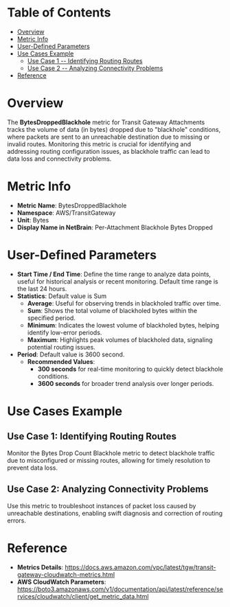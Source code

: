 # Table of Contents
- [Overview](#overview)
- [Metric Info](#metric-info)
- [User-Defined Parameters](#user-defined-parameters)
- [Use Cases Example](#example)
    - [Use Case 1 -- Identifying Routing Routes](#example-1) 
    - [Use Case 2 -- Analyzing Connectivity Problems](#example-2)
- [Reference](#reference)

# Overview <a name="overview"></a>
The <b>BytesDroppedBlackhole</b> metric for Transit Gateway Attachments tracks the volume of data (in bytes) dropped due to "blackhole" conditions, where packets are sent to an unreachable destination due to missing or invalid routes. Monitoring this metric is crucial for identifying and addressing routing configuration issues, as blackhole traffic can lead to data loss and connectivity problems.


# Metric Info <a name="metric-info"></a>
* <b>Metric Name</b>: BytesDroppedBlackhole
* <b>Namespace</b>: AWS/TransitGateway
* <b>Unit</b>: Bytes
* <b>Display Name in NetBrain</b>: Per-Attachment Blackhole Bytes Dropped

# User-Defined Parameters <a name="user-defined-parameters"></a>
* <b>Start Time / End Time</b>: Define the time range to analyze data points, useful for historical analysis or recent monitoring. Default time range is the last 24 hours.
* <b>Statistics</b>: Default value is Sum
  * <b>Average</b>: Useful for observing trends in blackholed traffic over time.
  * <b>Sum</b>: Shows the total volume of blackholed bytes within the specified period.
  * <b>Minimum</b>: Indicates the lowest volume of blackholed bytes, helping identify low-error periods.
  * <b>Maximum</b>: Highlights peak volumes of blackholed data, signaling potential routing issues.
* <b>Period</b>: Default value is 3600 second.
  * <b>Recommended Values</b>:
    * <b>300 seconds</b> for real-time monitoring to quickly detect blackhole conditions.
    * <b>3600 seconds</b> for broader trend analysis over longer periods.

# Use Cases Example <a name="example"></a>
## Use Case 1: Identifying Routing Routes <a name="example-1"></a>
Monitor the Bytes Drop Count Blackhole metric to detect blackhole traffic due to misconfigured or missing routes, allowing for timely resolution to prevent data loss.

## Use Case 2: Analyzing Connectivity Problems <a name="example-2"></a>
Use this metric to troubleshoot instances of packet loss caused by unreachable destinations, enabling swift diagnosis and correction of routing errors.


# Reference <a name="reference"></a>
* <b>Metrics Details</b>: https://docs.aws.amazon.com/vpc/latest/tgw/transit-gateway-cloudwatch-metrics.html
* <b>AWS CloudWatch Parameters</b>: https://boto3.amazonaws.com/v1/documentation/api/latest/reference/services/cloudwatch/client/get_metric_data.html